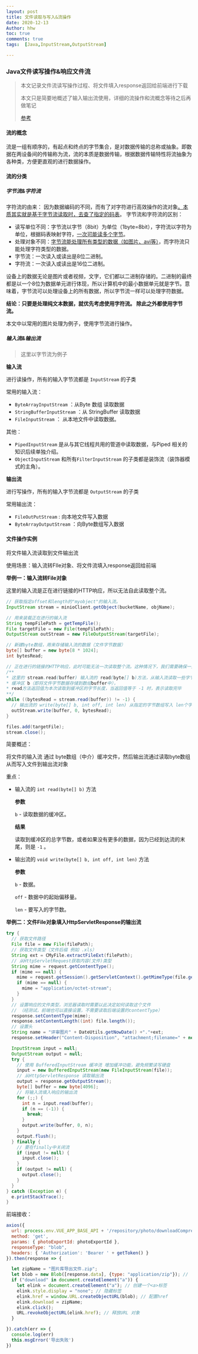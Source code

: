 ```yaml
---
layout: post
title: 文件读取与写入&流操作
date: 2020-12-13
Author: hhw
toc: true
comments: true
tags:  [Java,InputStream,OutputStream]

---
```


### Java文件读写操作&响应文件流

> 本文记录文件流读写操作过程、将文件填入response返回给前端进行下载
>
> 本文只是简要地概述了输入输出流使用，详细的流操作和流概念等待之后再做笔记
>
> [参考](https://www.cnblogs.com/zhaoyanjun/p/6292384.html)

#### 流的概念

流是一组有顺序的，有起点和终点的字节集合，是对数据传输的总称或抽象。即数据在两设备间的传输称为流，流的本质是数据传输，根据数据传输特性将流抽象为各种类，方便更直观的进行数据操作。

#### 流的分类

##### 字节流&字符流

字符流的由来： 因为数据编码的不同，而有了对字符进行高效操作的流对象<u>。本质其实就是基于字节流读取时，去查了指定的码表</u>。 字节流和字符流的区别：

- 读写单位不同：字节流以字节（8bit）为单位（1byte=8bit），字符流以字符为单位，根据码表映射字符，<u>一次可能读多个字节</u>。
- 处理对象不同：<u>字节流能处理所有类型的数据（如图片、avi等）</u>，而字符流只能处理字符类型的数据。
- 字节流：一次读入或读出是8位二进制。
- 字符流：一次读入或读出是16位二进制。

设备上的数据无论是图片或者视频，文字，它们都以二进制存储的。二进制的最终都是以一个8位为数据单元进行体现，所以计算机中的最小数据单元就是字节。意味着，字节流可以处理设备上的所有数据，所以字节流一样可以处理字符数据。

**结论：只要是处理纯文本数据，就优先考虑使用字符流。 除此之外都使用字节流。**

本文中以常用的图片处理为例子，使用字节流进行操作。

##### 输入流&输出流

> 这里以字节流为例子

**输入流**

进行读操作，所有的输入字节流都是 `InputStream` 的子类

常用的输入流： 

- `ByteArrayInputStream` ：从Byte 数组 读取数据 
- `StringBufferInputStream` ：从 StringBuffer 读取数据
- `FileInputStream` ： 从本地文件中读取数据。

其他：

- `PipedInputStream` 是从与其它线程共用的管道中读取数据，与Piped 相关的知识后续单独介绍。
- `ObjectInputStream` 和所有`FilterInputStream` 的子类都是装饰流（装饰器模式的主角）。

**输出流**

进行写操作，所有的输入字节流都是 `OutputStream` 的子类

常用输出流：

- `FileOutPutStream` : 向本地文件写入数据
- `ByteArrayOutputStream` ：向Byte数组写入数据

#### 文件操作实例

将文件输入流读取到文件输出流

使用场景：输入流转FIle对象、将文件流填入response返回给前端

**举例一：输入流转File对象**

这里的输入流是正在进行链接的HTTP响应，所以无法自此读取整个流。

```java
// 获取指定offset和length的"myobject"的输入流。
InputStream stream = minioClient.getObject(bucketName, objName);

// 用来装载正在进行的输入流
String tempFilePath = getTempFile();
File targetFile = new File(tempFilePath);
OutputStream outStream = new FileOutputStream(targetFile);

// 新建byte数组，用来存储输入流的数据（文件字节数据）
byte[] buffer = new byte[8 * 1024];
int bytesRead;

// 正在进行的链接的HTTP响应，此时可能无法一次读取整个流。这种情况下，我们需要确保一直读取到流的尽头。
/**
* 这里的 stream.read(buffer) 输入流的 read(byte[] b)方法，从输入流读取一些字节数，并将它们存储到
* 缓冲区 b（即将文件字节数据存储到数组buffer中），
* read方法返回值为本次读取到缓冲区的字节长度，当返回值等于 -1 时，表示读取完毕
**/
while ((bytesRead = stream.read(buffer)) != -1) {
  // 输出流的 write(byte[] b, int off, int len) 从指定的字节数组写入 len个字节，从偏移 off开始输		 出到此输出流。 即读取字符数组的数据到输出流
  outStream.write(buffer, 0, bytesRead);
}

files.add(targetFile);
stream.close();
```

简要概述：

将文件的输入流 通过 byte数组（中介）缓冲文件，然后输出流通过读取byte数组从而写入文件到输出流对象

重点：

- 输入流的 `int read(byte[] b)` 方法

  **参数**

  `b` - 读取数据的缓冲区。

  **结果**

  读取到缓冲区的总字节数，或者如果没有更多的数据，因为已经到达流的末尾，则是 `-1` 。

- 输出流的 `void write(byte[] b, int off, int len)` 方法

  **参数**

  `b` - 数据。

  `off` - 数据中的起始偏移量。

  `len` - 要写入的字节数。

**举例二：文件File对象填入HttpServletResponse的输出流**

```java
try {
  // 获取文件路径
  File file = new File(filePath);
  // 获取文件类型（文件后缀 例如 .xls）
  String ext = CMyFile.extractFileExt(filePath);
  // 从HttpServletRequest获取内容(文件)类型
  String mime = request.getContentType();
  if (mime == null) {
    mime = request.getSession().getServletContext().getMimeType(file.getName());
    if (mime == null) {
      mime = "application/octet-stream";
    }
  }
  // 设置响应的文件类型，浏览器读取时需要以此决定如何读取这个文件 
  // （经测试，前端也可以直接设置，不需要读取后端设置的contentType）
  response.setContentType(mime);
  response.setContentLength((int) file.length());
  // 设置头
  String name = "评审图片" + DateUtils.getNowDate() +"."+ext;
  response.setHeader("Content-Disposition", "attachment;filename=" + new String(name.getBytes("GB2312"), "ISO-8859-1"));

  InputStream input = null;
  OutputStream output = null;
  try {
    // 使用 BufferedInputStream 缓冲流 增加缓冲功能，避免频繁读写硬盘
    input = new BufferedInputStream(new FileInputStream(file));
    // 从HttpServletResponse 读取输出流
    output = response.getOutputStream();
    byte[] buffer = new byte[4096];
    // 将输入流填入响应的输出流
    for (;;) {
      int n = input.read(buffer);
      if (n == (-1)) {
        break;
      }
      output.write(buffer, 0, n);
    }
    output.flush();
  } finally {
    // 要在finally中关闭流
    if (input != null) {
      input.close();
    }
    if (output != null) {
      output.close();
    }
  }
} catch (Exception e) {
  e.printStackTrace();
}
```

前端接收：

```js
axios({
  url: process.env.VUE_APP_BASE_API + '/repository/photo/downloadCompressionPhoto',
  method: 'get',
  params: { photoExportId: photoExportId },
  responseType: "blob",
  headers: { 'Authorization': 'Bearer ' + getToken() }
}).then(response => {

  let zipName = "图片库导出文件.zip";
  let blob = new Blob([response.data], {type: "application/zip"}); // 下载格式为zip
  if ("download" in document.createElement("a")) {
    let elink = document.createElement("a"); // 创建一个<a>标签
    elink.style.display = "none"; // 隐藏标签
    elink.href = window.URL.createObjectURL(blob); // 配置href
    elink.download = zipName;
    elink.click();
    URL.revokeObjectURL(elink.href); // 释放URL 对象
  }

}).catch(err => {
  console.log(err)
  this.msgError('导出失败')
})
```



